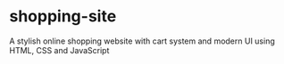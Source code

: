# shopping-site
A stylish online shopping website with cart system and modern UI using HTML, CSS and JavaScript
